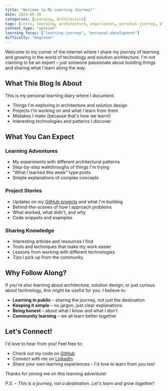 ```yaml
---
title: "Welcome to My Learning Journey!"
date: 2025-08-30
categories: [Learning, Architecture]
tags: [intro, learning, architecture, experiences, personal-journey, blog-introduction, technology, solution-architecture]
content_type: "opinion"
learning_focus: ["learning-journey", "personal-development"]
difficulty: "beginner"
---
```


Welcome to my corner of the internet where I share my journey of learning and growing in the world of technology and solution architecture. I'm not claiming to be an expert – just someone passionate about building things and sharing what I learn along the way.

## What This Blog Is About

This is my personal learning diary where I document:
- Things I'm exploring in architecture and solution design
- Projects I'm working on and what I learn from them
- Mistakes I make (because that's how we learn!)
- Interesting technologies and patterns I discover

## What You Can Expect

### **Learning Adventures**
- My experiments with different architectural patterns
- Step-by-step walkthroughs of things I'm trying
- "What I learned this week" type posts
- Simple explanations of complex concepts

### **Project Stories**
- Updates on my [GitHub projects](https://github.com/javiator) and what I'm building
- Behind-the-scenes of how I approach problems
- What worked, what didn't, and why
- Code snippets and examples

### **Sharing Knowledge**
- Interesting articles and resources I find
- Tools and techniques that make my work easier
- Lessons from working with different technologies
- Tips I pick up from the community

## Why Follow Along?

If you're also learning about architecture, solution design, or just curious about technology, this might be useful for you. I believe in:

- **Learning in public** – sharing the journey, not just the destination
- **Keeping it simple** – no jargon, just clear explanations
- **Being honest** – about what I know and what I don't
- **Community learning** – we all learn better together

## Let's Connect!

I'd love to hear from you! Feel free to:
- Check out my code on [GitHub](https://github.com/javiator)
- Connect with me on [LinkedIn](https://www.linkedin.com/in/amans82/)
- Share your own learning experiences – I'd love to learn from you too!

Thanks for joining me on this learning adventure!

*P.S. – This is a journey, not a destination. Let's learn and grow together!*

